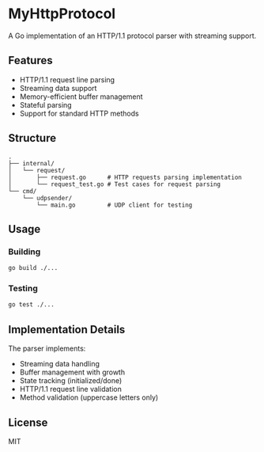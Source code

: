 # MyHttpProtocol

A Go implementation of an HTTP/1.1 protocol parser with streaming support.

## Features

- HTTP/1.1 request line parsing
- Streaming data support
- Memory-efficient buffer management
- Stateful parsing
- Support for standard HTTP methods

## Structure

```
.
├── internal/
│   └── request/
│       ├── request.go      # HTTP requests parsing implementation
│       └── request_test.go # Test cases for request parsing
└── cmd/
    └── udpsender/
        └── main.go         # UDP client for testing
```

## Usage

### Building

```bash
go build ./...
```

### Testing

```bash
go test ./...
```

## Implementation Details

The parser implements:
- Streaming data handling
- Buffer management with growth
- State tracking (initialized/done)
- HTTP/1.1 request line validation
- Method validation (uppercase letters only)

## License

MIT